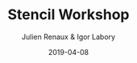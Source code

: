 ---
title: "Stencil Workshop"
date: 2019-04-08
draft: true
tags: [ "stencil", "web components" ]
category: "web"
author: "Julien Renaux & Igor Labory"
---